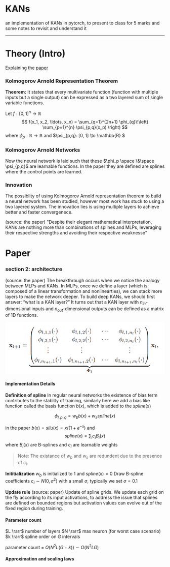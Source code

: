 # KANs
an implementation of KANs in pytorch, to present to class for 5 marks and some notes to revisit and understand it

---

# Theory (Intro)
Explaining the [paper](https://arxiv.org/pdf/2404.19756)

### Kolmogorov Arnold Representation Theorem

**Theorem:** It states that every multivariate function (function with multiple inputs but a single output) can be expressed as a two layered sum of single variable functions.

Let $f: [0, 1]^{n} \to \mathbb{R}$ 
$$
f(x_1, x_2, \ldots, x_n) = 
\sum_{q=1}^{2n+1} \phi_{q}\!\left( \sum_{p=1}^{n} \psi_{p,q}(x_p) \right)
$$
where $\phi_{p}: \mathbb{R} \to \mathbb{R}$  and $\psi_{p,q}: [0, 1] \to \mathbb{R} $

### Kolmogorov Arnold Networks

Now the neural network is laid such that these $\phi_p \space \&\space \psi_{p,q}$ are learnable functions. In the paper they are defined are splines where the control points are learned.

### Innovation

The possiblity of using Kolmogorov Arnold representation theorem to build a neural network has been studied, however most work has stuck to using a two layered system. The innovation lies is using multiple layers to achieve better and faster convergenece. 

(source: the paper)
"Despite their elegant mathematical interpretation, KANs are nothing more than combinations of
splines and MLPs, leveraging their respective strengths and avoiding their respective weaknesse" 

# Paper

### section 2: architecture 

(source: the paper)
The breakthrough occurs when we notice the analogy between MLPs and KANs. In MLPs, once we define a layer (which is composed of a linear transformation and nonlinearties), we can stack more layers to make the network deeper. To build deep KANs, we should first answer: “what is a KAN layer?” It turns out that a KAN layer with $n_{in}$-dimensional inputs and $n_{out}$-dimensional outputs can be defined as a matrix of 1D functions.

![image](./imgs/matrix_representation.png)

#### Implementation Details
**Definition of spline**
In regular neural networks the existence of bias term contributes to the stablity of training, similarly here we add a bias like function called the basis function $b(x)$, which is added to the $spline(x)$

$$\phi_{l,p,q} = w_{b} b(x) + w_{s} spline(x)$$

in the paper $b(x) = silu(x) = x/(1 + e^{-x})$
and $$spline(x) = \sum_{i} c_i B_i(x)$$ where $B_i(x)$ are B-splines and $c_i$ are learnable weights

> Note: The existance of $w_b$ and $w_s$ are redundent due to the presence of $c_i$.


**Inititialization**
$w_b$ is initialized to 1 and $spline(x) = 0$
Draw B-spline coefficients $c_i \sim N(0, \sigma^{2})$ with a small $\sigma$, typically we set $\sigma = 0.1$

**Update rule**
(source: paper)
Update of spline grids. We update each grid on the fly according to its input activations, to address the issue that splines are defined on bounded regions but activation values can evolve out of the fixed region during training.

#### Parameter count

$L \rarr$ number of layers
$N \rarr$ max neuron (for worst case scenario)
$k \rarr$ spline order on $G$ intervals

parameter count = $O(N^{2}L(G+k)) \sim O(N^2LG)$

#### Approximation and scaling laws
